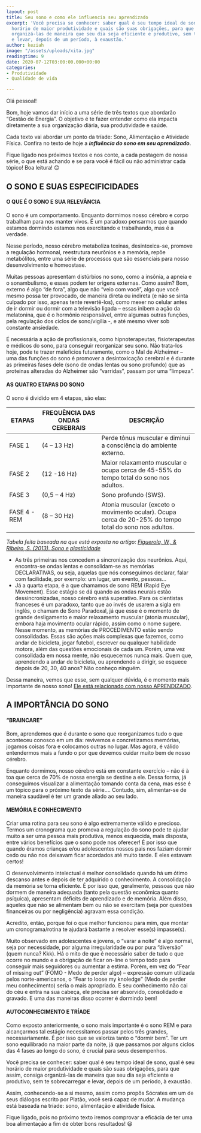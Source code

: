 ```yaml
---
layout: post
title: Seu sono e como ele influencia seu aprendizado
excerpt: 'Você precisa se conhecer: saber qual é seu tempo ideal de sono, qual é seu
  horário de maior produtividade e quais são suas obrigações, para que assim, consiga
  organizá-las de maneira que seu dia seja eficiente e produtivo, sem te sobrecarregar
  e levar, depois de um período, à exaustão.'
author: keziah
image: "/assets/uploads/xita.jpg"
readingtime: 9
date: 2020-07-12T03:00:00.000+00:00
categories:
- Produtividade
- Qualidade de vida

---
```

Olá pessoal!

Bom, hoje vamos dar início a uma série de três textos que abordarão “Gestão de Energia”. O objetivo é te fazer entender como ela impacta diretamente a sua organização diária, sua produtividade e saúde.

Cada texto vai abordar um ponto da tríade: Sono, Alimentação e Atividade Física. Confira no texto de hoje a **_influência do sono em seu aprendizado_**.

Fique ligado nos próximos textos e nos conte, a cada postagem de nossa série, o que está achando e se para você é fácil ou não administrar cada tópico! Boa leitura! 😊

## O SONO E SUAS ESPECIFICIDADES

#### O QUE É O SONO E SUA RELEVÂNCIA

O sono é um comportamento. Enquanto dormimos nosso cérebro e corpo trabalham para nos manter vivos. É um paradoxo pensarmos que quando estamos dormindo estamos nos exercitando e trabalhando, mas é a verdade.

Nesse período, nosso cérebro metaboliza toxinas, desintoxica-se, promove a regulação hormonal, reestrutura neurônios e a memória, repõe metabólitos, entre uma série de processos que são essenciais para nosso desenvolvimento e homeostase.

Muitas pessoas apresentam distúrbios no sono, como a insônia, a apneia e o sonambulismo, e esses podem ter origens externas. Como assim? Bom, externo é algo “de fora”, algo que não “veio com você”, algo que você mesmo possa ter provocado, de maneira direta ou indireta (e não se sinta culpado por isso, apenas tente revertê-los), como mexer no celular antes de ir dormir ou dormir com a televisão ligada – essas inibem a ação da melatonina, que é o hormônio responsável, entre algumas outras funções, pela regulação dos ciclos de sono/vigília -, e até mesmo viver sob constante ansiedade.

É necessária a ação de profissionais, como hipnoterapeutas, fisioterapeutas e médicos do sono, para conseguir reorganizar seu sono. Não trata-los hoje, pode te trazer malefícios futuramente, como o Mal de Alzheimer – uma das funções do sono é promover a desintoxicação cerebral e é durante as primeiras fases dele (sono de ondas lentas ou sono profundo) que as proteínas alteradas do Alzheimer são “varridas”, passam por uma “limpeza”.

#### AS QUATRO ETAPAS DO SONO

O sono é dividido em 4 etapas, são elas:

| ETAPAS | FREQUÊNCIA DAS ONDAS CEREBRAIS | DESCRIÇÃO |
| --- | --- | --- |
| FASE 1 | (4 – 13 Hz) | Perde tônus muscular e diminui a consciência do ambiente externo. |
| FASE 2 | (12 -16 Hz) | Maior relaxamento muscular e ocupa cerca de 45-55% do tempo total do sono nos adultos. |
| FASE 3 | (0,5 – 4 Hz) | Sono profundo (SWS). |
| FASE 4 - REM | (8 – 30 Hz) | Atonia muscular (exceto o movimento ocular). Ocupa cerca de 20-25% do tempo total do sono nos adultos. |

_Tabela feita baseada na que está exposta no artigo:_ [_Figuerola, W., & Ribeiro, S. (2013). Sono e plasticidade_](http://www.revistas.usp.br/revusp/article/view/69222 "Sono e plasticidade")

* As três primeiras nos concedem a sincronização dos neurônios. Aqui, encontra-se ondas lentas e consolidam-se as memórias DECLARATIVAS, ou seja, aquelas que nós conseguimos declarar, falar com facilidade, por exemplo: um lugar, um evento, pessoas...
* Já a quarta etapa, é a que chamamos de sono REM (Rapid Eye Movement). Esse estágio se dá quando as ondas neurais estão dessincronizadas, nosso cérebro está superativo. Para os cientistas franceses é um paradoxo, tanto que ao invés de usarem a sigla em inglês, o chamam de Sono Paradoxal, já que esse é o momento de grande desligamento e maior relaxamento muscular (atonia muscular), embora haja movimento ocular rápido, assim como o nome sugere. Nesse momento, as memórias de PROCEDIMENTO estão sendo consolidadas. Essas são ações mais complexas que fazemos, como andar de bicicleta, jogar futebol, escrever ou qualquer habilidade motora, além das questões emocionais de cada um. Porém, uma vez consolidada em nossa mente, não esquecemos nunca mais. Quem que, aprendendo a andar de bicicleta, ou aprendendo a dirigir, se esquece depois de 20, 30, 40 anos? Não conheço ninguém.

Dessa maneira, vemos que esse, sem qualquer dúvida, é o momento mais importante de nosso sono! [Ele está relacionado com nosso APRENDIZADO](https://psycnet.apa.org/record/1926-08168-001 "Obliviscence During Sleep and Waking.").

## A IMPORTÂNCIA DO SONO

#### “BRAINCARE”

Bom, aprendemos que é durante o sono que reorganizamos tudo o que aconteceu conosco em um dia: revivemos e concretizamos memórias, jogamos coisas fora e colocamos outras no lugar. Mas agora, é válido entendermos mais a fundo o por que devemos cuidar muito bem de nosso cérebro.

Enquanto dormimos, nosso cérebro está em constante exercício – não é à toa que cerca de 70% de nossa energia se destine a ele. Dessa forma, já conseguimos visualizar a alimentação tomando conta da cena, mas esse é um tópico para o próximo texto da série.... Contudo, sim, alimentar-se de maneira saudável é ter um grande aliado ao seu lado.

#### MEMÓRIA E CONHECIMENTO

Criar uma rotina para seu sono é algo extremamente válido e precioso. Termos um cronograma que promova a regulação do sono pode te ajudar muito a ser uma pessoa mais produtiva, menos esquecida, mais disposta, entre vários benefícios que o sono pode nos oferecer! É por isso que quando éramos crianças e/ou adolescentes nossos pais nos faziam dormir cedo ou não nos deixavam ficar acordados até muito tarde. E eles estavam certos!

O desenvolvimento intelectual é melhor consolidado quando há um ótimo descanso antes e depois de ter adquirido o conhecimento. A consolidação da memória se torna eficiente. É por isso que, geralmente, pessoas que não dormem de maneira adequada (tanto pela questão econômica quanto psíquica), apresentam déficits de aprendizado e de memória. Além disso, aqueles que não se alimentam bem ou não se exercitam (seja por questões financeiras ou por negligência) agravam essa condição.

Acredito, então, porque foi o que melhor funcionou para mim, que montar um cronograma/rotina te ajudará bastante a resolver esse(s) impasse(s).

Muito observado em adolescentes e jovens, o “varar a noite” é algo normal, seja por necessidade, por alguma irregularidade ou por pura “diversão” (quem nunca? Kkk). Há o mito de que é necessário saber de tudo o que ocorre no mundo e a obrigação de ficar on-line o tempo todo para conseguir mais seguidores ou aumentar a estima. Porém, em vez do “Fear of missing out” (FOMO - Medo de perder algo) – expressão comum utilizada pelos norte-americanos, o “Fear to loose my knoledge” (Medo de perder meu conhecimento) seria o mais apropriado. E seu conhecimento não cai do céu e entra na sua cabeça, ele precisa ser absorvido, consolidado e gravado. E uma das maneiras disso ocorrer é dormindo bem!

#### AUTOCONHECIMENTO E TRÍADE

Como exposto anteriormente, o sono mais importante é o sono REM e para alcançarmos tal estágio necessitamos passar pelos três grandes, necessariamente. É por isso que se valoriza tanto o “dormir bem”. Ter um sono equilibrado na maior parte da noite, já que passamos por alguns ciclos das 4 fases ao longo do sono, é crucial para seus desempenhos.

Você precisa se conhecer: saber qual é seu tempo ideal de sono, qual é seu horário de maior produtividade e quais são suas obrigações, para que assim, consiga organizá-las de maneira que seu dia seja eficiente e produtivo, sem te sobrecarregar e levar, depois de um período, à exaustão.

Assim, conhecendo-se a si mesmo, assim como propôs Sócrates em um de seus diálogos escrito por Platão, você será capaz de mudar. A mudança está baseada na tríade: sono, alimentação e atividade física.

Fique ligado, pois no próximo texto iremos comprovar a eficácia de ter uma boa alimentação a fim de obter bons resultados! 😆